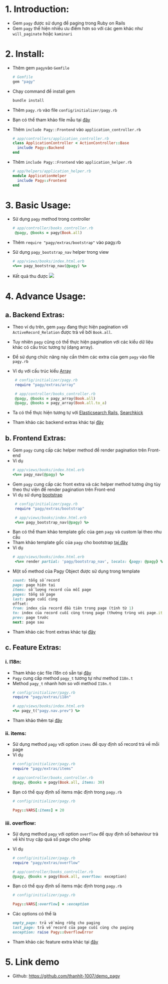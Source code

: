 # 1. Introduction:
- Gem `pagy` được sử dụng để paging trong Ruby on Rails
- Gem `pagy` thể hiện nhiều ưu điểm hơn so với các gem khác như `will_paginate` hoặc `kaminari`
# 2. Install:
- Thêm gem `pagy`vào `Gemfile` 
    ```ruby
    # Gemfile
    gem "pagy"
    ```
- Chạy command để install gem
    ```sh
    bundle install
    ```

- Thêm `pagy.rb` vào file `config/initializer/pagy.rb`
- Bạn có thể tham khảo file mẫu tại [đây](https://github.com/ddnexus/pagy/blob/master/lib/config/pagy.rb)

- Thêm `include Pagy::Frontend` vào `application_controller.rb`
    ```ruby
    # app/controllers/application_controller.rb
    class ApplicationController < ActionController::Base
      include Pagy::Backend
    end
    ```

- Thêm `include Pagy::Frontend` vào `application_helper.rb`
    ```ruby
    # app/helpers/application_helper.rb
    module ApplicationHelper
      include Pagy::Frontend
    end
    ```

# 3. Basic Usage:
- Sử dụng `pagy` method trong controller
    ```ruby
    # app/controller/books_controller.rb
     @pagy, @books = pagy(Book.all)
    ```

- Thêm `require "pagy/extras/bootstrap"` vào pagy.rb
- Sử dụng `pagy_bootstrap_nav` helper trong view
    ```ruby
    # app/views/books/index.html.erb
    <%== pagy_bootstrap_nav(@pagy) %>
    ```

- Kết quả thu được
![](https://images.viblo.asia/00b09353-71a7-4817-828b-5ac853341928.png)

# 4. Advance Usage:
## a. Backend Extras:
- Theo ví dụ trên, gem `pagy` đang thực hiện pagination với `ActiveRecord_Relation` được trả về bởi `Book.all`.
- Tuy nhiên `pagy` cũng có thể thực hiện pagination với các kiểu dữ liệu khác có cấu trúc tương tự (dạng array).
- Để sử dụng chức năng này cần thêm các extra của gem `pagy` vào file `pagy.rb`
- Ví dụ với cấu trúc kiểu [Array](https://ddnexus.github.io/pagy/extras/array)
    ```ruby
     # config/initializer/pagy.rb
     require "pagy/extras/array"

     # app/controller/books_controller.rb
     @pagy, @books = pagy_array(Book.all)
     @pagy, @books = pagy_array(Book.all.to_a)
    ```
- Ta có thể thực hiện tương tự với [Elasticsearch Rails](https://ddnexus.github.io/pagy/extras/elasticsearch_rails), [Searchkick](https://ddnexus.github.io/pagy/extras/searchkick)

- Tham khảo các backend extras khác tại [đây](https://github.com/ddnexus/pagy#backend-extras)

## b. Frontend Extras:
- Gem `pagy` cung cấp các helper method để render pagination trên Front-end
- Ví dụ
    ```ruby
    # app/views/books/index.html.erb
    <%== pagy_nav(@pagy) %>
    ```
- Gem `pagy` cung cấp các front extra và các helper method tương ứng tùy theo thư viện để render pagination trên Front-end
- Ví dụ sử dụng [bootstrap](https://ddnexus.github.io/pagy/extras/bootstrap)
    ```ruby
     # config/initializer/pagy.rb
     require "pagy/extras/bootstrap"

     # app/views/books/index.html.erb
     <%== pagy_bootstrap_nav(@pagy) %>
    ```
- Bạn có thể tham khảo template gốc của gen `pagy` và custom lại theo nhu cầu
- Tham khảo template gốc của `pagy` cho bootstrap [tại đây](https://github.com/ddnexus/pagy/blob/master/lib/templates/bootstrap_nav.html.erb)  
- Ví dụ
    ```ruby
    # app/views/books/index.html.erb
     <%== render partial: 'pagy/bootstrap_nav', locals: {pagy: @pagy} %>
    ```
- Một số method của Pagy Object được sử dụng trong template
    ```ruby
    count: tổng số record
    page: page hiện tại 
    items: số lượng record của mỗi page
    pages: tổng số page
    last: page cuối cùng
    offset:
    from: index của record đầu tiên trong page (tính từ 1)
    to: index của record cuối cùng trong page (thường trùng với page.items)
    prev: page trước
    next: page sau
    ```
- Tham khảo các front extras khác tại [đây](https://github.com/ddnexus/pagy#frontend-extras)

## c. Feature Extras:
### i. I18n:
- Tham khảo các file i18n có sẵn tại [đây](https://github.com/ddnexus/pagy/tree/master/lib/locales)
- `Pagy` cung cấp method `pagy_t` tương tự như method `I18n.t`
- Method `pagy_t` nhanh hơn so với method `I18n.t`
    ```ruby
    # config/initializer/pagy.rb
    require "pagy/extras/i18n"

    # app/views/books/index.html.erb
    <%= pagy_t("pagy.nav.prev") %>
    ```
- Tham khảo thêm tại [đây](https://ddnexus.github.io/pagy/extras/i18n)
### ii. items:
- Sử dụng method `pagy` với option `items` để quy định số record trả về mỗi page
- Ví dụ
    ```ruby
    # config/initializer/pagy.rb
    require "pagy/extras/items"

    # app/controller/books_controller.rb
    @pagy, @books = pagy(Book.all, items: 30)
    ```
- Bạn có thể quy định số items mặc định trong `pagy.rb`
    ```ruby
    # config/initializer/pagy.rb

    Pagy::VARS[:items] = 20
    ```
### iii. overflow:
- Sử dụng method `pagy` với option `overflow` để quy định số behaviour trả về khi truy cập quá số page cho phép
- Ví dụ
    ```ruby
    # config/initializer/pagy.rb
    require "pagy/extras/overflow"

    # app/controller/books_controller.rb
    @pagy, @books = pagy(Book.all, overflow: exception)
    ```
- Bạn có thể quy định số items mặc định trong `pagy.rb`
    ```ruby
    # config/initializer/pagy.rb

    Pagy::VARS[:overflow] = :exception
    ```
- Các options có thể là
    ```ruby
    empty_page: trả về mảng rỗng cho paging
    last_page: trả về record của page cuối cùng cho paging
    exception: raise Pagy::OverflowError
    ```
    
- Tham khảo các feature extra khác tại [đây](https://github.com/ddnexus/pagy#feature-extras)

# 5. Link demo
- Github: https://github.com/thanhlt-1007/demo_pagy